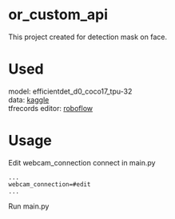 # or_custom_api
This project created for detection mask on face.
# Used
model: efficientdet_d0_coco17_tpu-32<br />
data: [kaggle](https://www.kaggle.com/datasets/andrewmvd/face-mask-detection)<br />
tfrecords editor: [roboflow](https://app.roboflow.com)
# Usage
Edit webcam_connection connect in main.py

    ...
    webcam_connection=#edit
    ...
    
Run main.py

